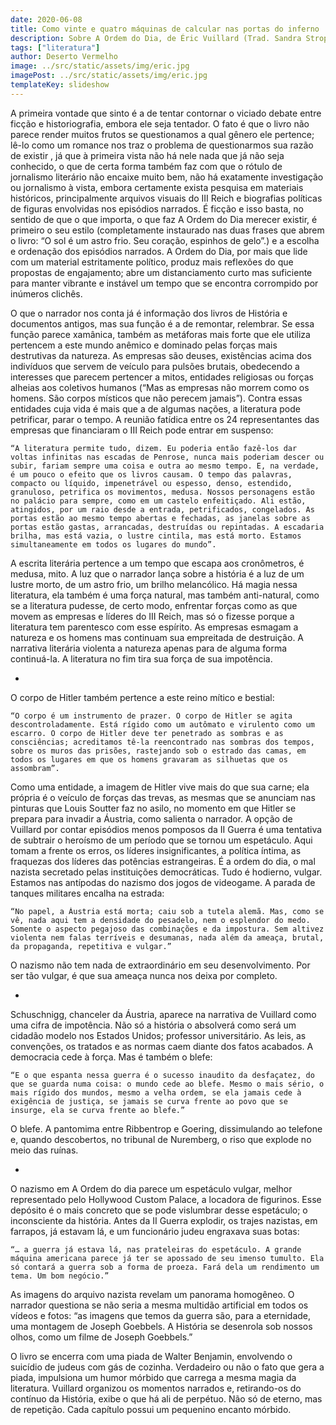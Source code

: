 ```yaml
---
date: 2020-06-08
title: Como vinte e quatro máquinas de calcular nas portas do inferno
description: Sobre A Ordem do Dia, de Éric Vuillard (Trad. Sandra Stroparo)
tags: ["literatura"]
author: Deserto Vermelho
image: ../src/static/assets/img/eric.jpg
imagePost: ../src/static/assets/img/eric.jpg
templateKey: slideshow
---
```



A primeira vontade que sinto é a de tentar contornar o viciado debate entre ficção e historiografia, embora ele seja tentador. O fato é que o livro não parece render muitos frutos se questionamos a qual gênero ele pertence; lê-lo como um romance nos traz o problema de questionarmos sua razão de existir , já que à primeira vista não há nele nada que já não seja conhecido, o que de certa forma também faz com que o rótulo de jornalismo literário não encaixe muito bem, não há exatamente investigação ou jornalismo à vista, embora certamente exista pesquisa em materiais históricos, principalmente arquivos visuais do III Reich e biografias políticas de figuras envolvidas nos episódios narrados. É ficção e isso basta, no sentido de que o que importa, o que faz A Ordem do Dia merecer existir, é primeiro o seu estilo (completamente instaurado nas duas frases que abrem o livro: “O sol é um astro frio. Seu coração, espinhos de gelo”.) e a escolha e ordenação dos episódios narrados. A Ordem do Dia, por mais que lide com um material estritamente político, produz mais reflexões do que propostas de engajamento; abre um distanciamento curto mas suficiente para manter vibrante e instável um tempo que se encontra corrompido por inúmeros clichês.

O que o narrador nos conta já é informação dos livros de História e documentos antigos, mas sua função é a de remontar, relembrar. Se essa função parece xamânica, também as metáforas mais forte que ele utiliza pertencem a este mundo anêmico e dominado pelas forças mais destrutivas da natureza. As empresas são deuses, existências acima dos indivíduos que servem de veículo para pulsões brutais, obedecendo a interesses que parecem pertencer a mitos, entidades religiosas ou forças alheias aos coletivos humanos (“Mas as empresas não morrem como os homens. São corpos místicos que não perecem jamais”). Contra essas entidades cuja vida é mais que a de algumas nações, a literatura pode petrificar, parar o tempo. A reunião fatídica entre os 24 representantes das empresas que financiaram o III Reich pode entrar em suspenso:

    “A literatura permite tudo, dizem. Eu poderia então fazê-los dar voltas infinitas nas escadas de Penrose, nunca mais poderiam descer ou subir, fariam sempre uma coisa e outra ao mesmo tempo. E, na verdade, é um pouco o efeito que os livros causam. O tempo das palavras, compacto ou líquido, impenetrável ou espesso, denso, estendido, granuloso, petrifica os movimentos, medusa. Nossos personagens estão no palácio para sempre, como em um castelo enfeitiçado. Ali estão, atingidos, por um raio desde a entrada, petrificados, congelados. As portas estão ao mesmo tempo abertas e fechadas, as janelas sobre as portas estão gastas, arrancadas, destruídas ou repintadas. A escadaria brilha, mas está vazia, o lustre cintila, mas está morto. Estamos simultaneamente em todos os lugares do mundo”.

A escrita literária pertence a um tempo que escapa aos cronômetros, é medusa, mito. A luz que o narrador lança sobre a história é a luz de um lustre morto, de um astro frio, um brilho melancólico. Há magia nessa literatura, ela também é uma força natural, mas também anti-natural, como se a literatura pudesse, de certo modo, enfrentar forças como as que movem as empresas e líderes do III Reich, mas só o fizesse porque a literatura tem parentesco com esse espírito. As empresas esmagam a natureza e os homens mas continuam sua empreitada de destruição. A narrativa literária violenta a natureza apenas para de alguma forma continuá-la. A literatura no fim tira sua força de sua impotência.

*
O corpo de Hitler também pertence a este reino mítico e bestial:

    “O corpo é um instrumento de prazer. O corpo de Hitler se agita descontroladamente. Está rígido como um autômato e virulento como um escarro. O corpo de Hitler deve ter penetrado as sombras e as consciências; acreditamos tê-la reencontrado nas sombras dos tempos, sobre os muros das prisões, rastejando sob o estrado das camas, em todos os lugares em que os homens gravaram as silhuetas que os assombram”.

Como uma entidade, a imagem de Hitler vive mais do que sua carne; ela própria é o veículo de forças das trevas, as mesmas que se anunciam nas pinturas que Louis Soutter faz no asilo, no momento em que Hitler se prepara para invadir a Áustria, como salienta o narrador.
A opção de Vuillard por contar episódios menos pomposos da II Guerra é uma tentativa de subtrair o heroísmo de um período que se tornou um espetáculo. Aqui tomam a frente os erros, os líderes insignificantes, a política íntima, as fraquezas dos líderes das potências estrangeiras. É a ordem do dia, o mal nazista secretado pelas instituições democráticas. Tudo é hodierno, vulgar. Estamos nas antípodas do nazismo dos jogos de videogame. A parada de tanques militares encalha na estrada:

    “No papel, a Áustria está morta; caiu sob a tutela alemã. Mas, como se vê, nada aqui tem a densidade do pesadelo, nem o esplendor do medo. Somente o aspecto pegajoso das combinações e da impostura. Sem altivez violenta nem falas terríveis e desumanas, nada além da ameaça, brutal, da propaganda, repetitiva e vulgar.”

O nazismo não tem nada de extraordinário em seu desenvolvimento. Por ser tão vulgar, é que sua ameaça nunca nos deixa por completo.

*
Schuschnigg, chanceler da Áustria, aparece na narrativa de Vuillard como uma cifra de impotência. Não só a história o absolverá como será um cidadão modelo nos Estados Unidos; professor universitário. As leis, as convenções, os tratados e as normas caem diante dos fatos acabados. A democracia cede à força. Mas é também o blefe:

    “E o que espanta nessa guerra é o sucesso inaudito da desfaçatez, do que se guarda numa coisa: o mundo cede ao blefe. Mesmo o mais sério, o mais rígido dos mundos, mesmo a velha ordem, se ela jamais cede à exigência de justiça, se jamais se curva frente ao povo que se insurge, ela se curva frente ao blefe.”

O blefe. A pantomima entre Ribbentrop e Goering, dissimulando ao telefone e, quando descobertos, no tribunal de Nuremberg, o riso que explode no meio das ruínas.

*

O nazismo em A Ordem do dia parece um espetáculo vulgar, melhor representado pelo Hollywood Custom Palace, a locadora de figurinos. Esse depósito é o mais concreto que se pode vislumbrar desse espetáculo; o inconsciente da história. Antes da II Guerra explodir, os trajes nazistas, em farrapos, já estavam lá, e um funcionário judeu engraxava suas botas:

    “… a guerra já estava lá, nas prateleiras do espetáculo. A grande máquina americana parece já ter se apossado de seu imenso tumulto. Ela só contará a guerra sob a forma de proeza. Fará dela um rendimento um tema. Um bom negócio.”

As imagens do arquivo nazista revelam um panorama homogêneo. O narrador questiona se não seria a mesma multidão artificial em todos os vídeos e fotos: “as imagens que temos da guerra são, para a eternidade, uma montagem de Joseph Goebbels. A História se desenrola sob nossos olhos, como um filme de Joseph Goebbels.”

O livro se encerra com uma piada de Walter Benjamin, envolvendo o suicídio de judeus com gás de cozinha. Verdadeiro ou não o fato que gera a piada, impulsiona um humor mórbido que carrega a mesma magia da literatura. Vuillard organizou os momentos narrados e, retirando-os do contínuo da História, exibe o que há ali de perpétuo. Não só de eterno, mas de repetição. Cada capítulo possui um pequenino encanto mórbido.
